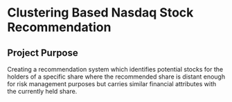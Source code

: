 # Clustering Based Nasdaq Stock Recommendation

## Project Purpose
Creating a recommendation system which identifies potential stocks for the holders of a specific share where the recommended share is distant enough for risk management purposes but carries similar financial attributes with the currently held share.
